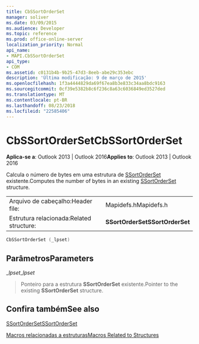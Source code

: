```yaml
---
title: CbSSortOrderSet
manager: soliver
ms.date: 03/09/2015
ms.audience: Developer
ms.topic: reference
ms.prod: office-online-server
localization_priority: Normal
api_name:
- MAPI.CbSSortOrderSet
api_type:
- COM
ms.assetid: c0131b4b-9b25-47d3-8eeb-abe29c353ebc
description: 'Última modificação: 9 de março de 2015'
ms.openlocfilehash: 1f3a4444829da69f67ea8b3e833c34aa8bdc9163
ms.sourcegitcommit: 0cf39e5382b8c6f236c8a63c6036849ed3527ded
ms.translationtype: MT
ms.contentlocale: pt-BR
ms.lasthandoff: 08/23/2018
ms.locfileid: "22585406"
---
```

# <a name="cbssortorderset"></a><span data-ttu-id="a8c36-103">CbSSortOrderSet</span><span class="sxs-lookup"><span data-stu-id="a8c36-103">CbSSortOrderSet</span></span>

  
  
<span data-ttu-id="a8c36-104">**Aplica-se a**: Outlook 2013 | Outlook 2016</span><span class="sxs-lookup"><span data-stu-id="a8c36-104">**Applies to**: Outlook 2013 | Outlook 2016</span></span> 
  
<span data-ttu-id="a8c36-105">Calcula o número de bytes em uma estrutura de [SSortOrderSet](ssortorderset.md) existente.</span><span class="sxs-lookup"><span data-stu-id="a8c36-105">Computes the number of bytes in an existing [SSortOrderSet](ssortorderset.md) structure.</span></span> 
  
|||
|:-----|:-----|
|<span data-ttu-id="a8c36-106">Arquivo de cabeçalho:</span><span class="sxs-lookup"><span data-stu-id="a8c36-106">Header file:</span></span>  <br/> |<span data-ttu-id="a8c36-107">Mapidefs.h</span><span class="sxs-lookup"><span data-stu-id="a8c36-107">Mapidefs.h</span></span>  <br/> |
|<span data-ttu-id="a8c36-108">Estrutura relacionada:</span><span class="sxs-lookup"><span data-stu-id="a8c36-108">Related structure:</span></span>  <br/> |<span data-ttu-id="a8c36-109">**SSortOrderSet**</span><span class="sxs-lookup"><span data-stu-id="a8c36-109">**SSortOrderSet**</span></span> <br/> |
   
```cpp
CbSSortOrderSet (_lpset)
```

## <a name="parameters"></a><span data-ttu-id="a8c36-110">Parâmetros</span><span class="sxs-lookup"><span data-stu-id="a8c36-110">Parameters</span></span>

 <span data-ttu-id="a8c36-111">__lpset_</span><span class="sxs-lookup"><span data-stu-id="a8c36-111">__lpset_</span></span>
  
> <span data-ttu-id="a8c36-112">Ponteiro para a estrutura **SSortOrderSet** existente.</span><span class="sxs-lookup"><span data-stu-id="a8c36-112">Pointer to the existing **SSortOrderSet** structure.</span></span> 
    
## <a name="see-also"></a><span data-ttu-id="a8c36-113">Confira também</span><span class="sxs-lookup"><span data-stu-id="a8c36-113">See also</span></span>



[<span data-ttu-id="a8c36-114">SSortOrderSet</span><span class="sxs-lookup"><span data-stu-id="a8c36-114">SSortOrderSet</span></span>](ssortorderset.md)


[<span data-ttu-id="a8c36-115">Macros relacionadas a estruturas</span><span class="sxs-lookup"><span data-stu-id="a8c36-115">Macros Related to Structures</span></span>](macros-related-to-structures.md)

